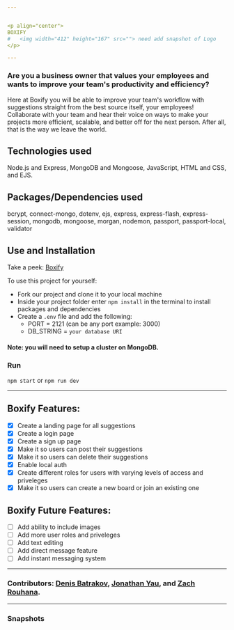 ```yaml
---


<p align="center">
BOXIFY
#   <img width="412" height="167" src=""> need add snapshot of Logo
</p>

---
```


### Are you a business owner that values your employees and wants to improve your team's productivity and efficiency? 

<p>Here at Boxify you will be able to improve your team's workflow with suggestions straight from the best source itself, your employees! Collaborate with your team and hear their voice on ways to make your projects more efficient, scalable, and better off for the next person. After all, that is the way we leave the world.</p>

## Technologies used

<p>Node.js and Express, MongoDB and Mongoose, JavaScript, HTML and CSS, and EJS.</p>

## Packages/Dependencies used 

<p>bcrypt, connect-mongo, dotenv, ejs, express, express-flash, express-session, mongodb, mongoose, morgan, nodemon, passport, passport-local, validator</p>

## Use and Installation

Take a peek: [Boxify](https://improvement-ideas-box.herokuapp.com/)

To use this project for yourself: 
- Fork our project and clone it to your local machine
- Inside your project folder enter `npm install` in the terminal to install packages and dependencies
- Create a `.env` file and add the following:
  - PORT = 2121 (can be any port example: 3000)
  - DB_STRING = `your database URI`

#### Note: you will need to setup a cluster on MongoDB.

### Run

`npm start`
or 
`npm run dev`

---

## Boxify Features:
- [x] Create a landing page for all suggestions
- [x] Create a login page 
- [x] Create a sign up page
- [x] Make it so users can post their suggestions
- [x] Make it so users can delete their suggestions
- [x] Enable local auth
- [x] Create different roles for users with varying levels of access and priveleges
- [x] Make it so users can create a new board or join an existing one

## Boxify Future Features:
- [ ] Add ability to include images
- [ ] Add more user roles and priveleges
- [ ] Add text editing
- [ ] Add direct message feature
- [ ] Add instant messaging system

---

### Contributors: [Denis Batrakov](https://github.com/dbatrakov1), [Jonathan Yau](https://github.com/Jonathankyau), and [Zach Rouhana](https://github.com/Zacrous12). 

---

### Snapshots

<!-- add snapshots later -->